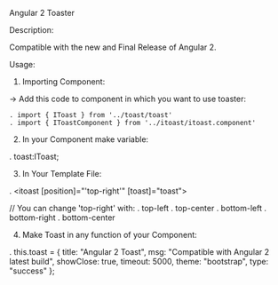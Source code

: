 Angular 2 Toaster

Description:

  Compatible with the new and Final Release of Angular 2.

Usage:

1. Importing Component:

  -> Add this code to component in which you want to use toaster:

    . import { IToast } from '../toast/toast'
    . import { IToastComponent } from '../itoast/itoast.component'

2. In your Component make variable:

  . toast:IToast;

3. In Your Template File:

  . <itoast [position]="'top-right'" [toast]="toast"></itoast>

  // You can change 'top-right' with:
    . top-left
    . top-center
    . bottom-left
    . bottom-right
    . bottom-center

4. Make Toast in any function of your Component: 

  . this.toast = <IToast>{
      title: "Angular 2 Toast",
      msg: "Compatible with Angular 2 latest build",
      showClose: true,
      timeout: 5000,
      theme: "bootstrap",
      type: "success"
    };